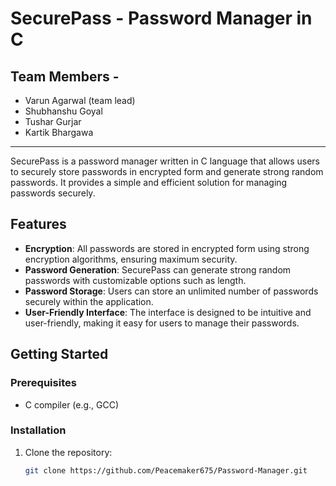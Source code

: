 <h1>SecurePass - Password Manager in C</h1>
<h2>Team Members - </h2>
<ul>
  <li>Varun Agarwal (team lead)</li>
  <li>Shubhanshu Goyal</li>
  <li>Tushar Gurjar</li>
  <li>Kartik Bhargawa</li>
  
</ul>
<hr>

SecurePass is a password manager written in C language that allows users to securely store passwords in encrypted form and generate strong random passwords. It provides a simple and efficient solution for managing passwords securely.

## Features

- **Encryption**: All passwords are stored in encrypted form using strong encryption algorithms, ensuring maximum security.
- **Password Generation**: SecurePass can generate strong random passwords with customizable options such as length.
- **Password Storage**: Users can store an unlimited number of passwords securely within the application.
- **User-Friendly Interface**: The interface is designed to be intuitive and user-friendly, making it easy for users to manage their passwords.

## Getting Started

### Prerequisites

- C compiler (e.g., GCC)

### Installation

1. Clone the repository:

   ```bash
   git clone https://github.com/Peacemaker675/Password-Manager.git
